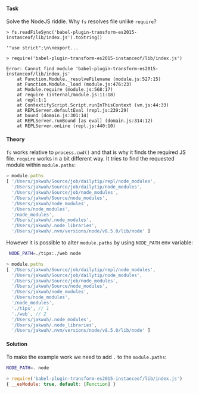 #### Task

Solve the NodeJS riddle. Why `fs` resolves file unlike `require`?

```
> fs.readFileSync('babel-plugin-transform-es2015-instanceof/lib/index.js').toString()

'"use strict";\n\nexport...

> require('babel-plugin-transform-es2015-instanceof/lib/index.js')

Error: Cannot find module 'babel-plugin-transform-es2015-instanceof/lib/index.js'
    at Function.Module._resolveFilename (module.js:527:15)
    at Function.Module._load (module.js:476:23)
    at Module.require (module.js:568:17)
    at require (internal/module.js:11:18)
    at repl:1:1
    at ContextifyScript.Script.runInThisContext (vm.js:44:33)
    at REPLServer.defaultEval (repl.js:239:29)
    at bound (domain.js:301:14)
    at REPLServer.runBound [as eval] (domain.js:314:12)
    at REPLServer.onLine (repl.js:440:10)
```

#### Theory

`fs` works relative to `process.cwd()` and that is why it finds the required JS file. `require` works in a bit different way. It tries to find the requested module within `module.paths`:

```js
> module.paths
[ '/Users/jakwuh/Source/job/dailytip/repl/node_modules',
  '/Users/jakwuh/Source/job/dailytip/node_modules',
  '/Users/jakwuh/Source/job/node_modules',
  '/Users/jakwuh/Source/node_modules',
  '/Users/jakwuh/node_modules',
  '/Users/node_modules',
  '/node_modules',
  '/Users/jakwuh/.node_modules',
  '/Users/jakwuh/.node_libraries',
  '/Users/jakwuh/.nvm/versions/node/v8.5.0/lib/node' ]
```

However it is possible to alter `module.paths` by using `NODE_PATH` env variable:

```bash
 NODE_PATH=./tips:./web node
```
```js
> module.paths
[ '/Users/jakwuh/Source/job/dailytip/repl/node_modules',
  '/Users/jakwuh/Source/job/dailytip/node_modules',
  '/Users/jakwuh/Source/job/node_modules',
  '/Users/jakwuh/Source/node_modules',
  '/Users/jakwuh/node_modules',
  '/Users/node_modules',
  '/node_modules',
  './tips', // 1
  './web', // 2
  '/Users/jakwuh/.node_modules',
  '/Users/jakwuh/.node_libraries',
  '/Users/jakwuh/.nvm/versions/node/v8.5.0/lib/node' ]
```

#### Solution

To make the example work we need to add `.` to the `module.paths`:

```bash
NODE_PATH=. node
```

```js
> require('babel-plugin-transform-es2015-instanceof/lib/index.js')
{ __esModule: true, default: [Function] }
```
